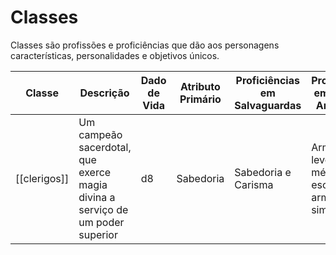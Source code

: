 # Classes

Classes são profissões e proficiências que dão aos personagens características, personalidades e objetivos únicos.

| Classe                  | Descrição                                                                     | Dado de Vida | Atributo Primário | Proficiências em Salvaguardas | Proficiências em Armas e Armaduras |
| ----------------------- | ----------------------------------------------------------------------------- | ------------ | ----------------- | ----------------------------- | ---------------------------------- |
| [[clerigos]] | Um campeão sacerdotal, que exerce magia divina a serviço de um poder superior | d8           | Sabedoria         | Sabedoria e Carisma           | Armaduras leves e médias, escudos e armas simples                                   |
